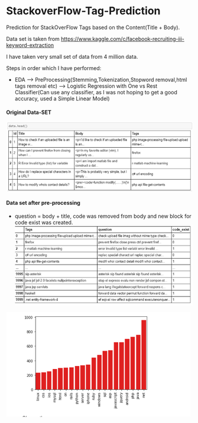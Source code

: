 # StackoverFlow-Tag-Prediction
Prediction for StackOverFlow Tags based on the Content(Title + Body).


Data set is taken from https://www.kaggle.com/c/facebook-recruiting-iii-keyword-extraction

I have taken very small set of data from 4 million data.

Steps in order which I have performed:
- EDA --> PreProcessing(Stemming,Tokenization,Stopword removal,html tags removal etc) --> Logistic Regression with One vs Rest Classifier(Can use any classifier, as I was not hoping to get a good accuracy, used a Simple Linear Model)

#### Original Data-SET
![GitHub Logo](/images/data-set.PNG)

#### Data set after pre-processing
- question = body + title, code was removed from body and new block for code exist was created.
![GitHub Logo](/images/data-set2.PNG)



![GitHub Logo](/images/popular-tags.PNG)

